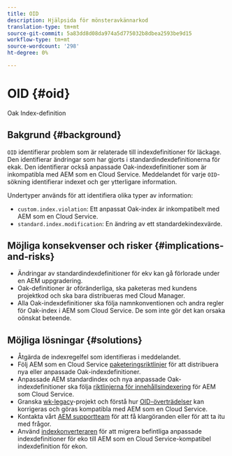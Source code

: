 ```yaml
---
title: OID
description: Hjälpsida för mönsteravkännarkod
translation-type: tm+mt
source-git-commit: 5a83dd8d08da974a5d775032b8dbea2593be9d15
workflow-type: tm+mt
source-wordcount: '298'
ht-degree: 0%

---
```



# OID {#oid}

Oak Index-definition

## Bakgrund {#background}

`OID` identifierar problem som är relaterade till indexdefinitioner för läckage. Den identifierar ändringar som har gjorts i standardindexdefinitionerna för ekak. Den identifierar också anpassade Oak-indexdefinitioner som är inkompatibla med AEM som en Cloud Service. Meddelandet för varje `OID`-sökning identifierar indexet och ger ytterligare information.

Undertyper används för att identifiera olika typer av information:

* `custom.index.violation`: Ett anpassat Oak-index är inkompatibelt med AEM som en Cloud Service.
* `standard.index.modification`: En ändring av ett standardekindexvärde.

## Möjliga konsekvenser och risker {#implications-and-risks}

* Ändringar av standardindexdefinitioner för ekv kan gå förlorade under en AEM uppgradering.
* Oak-definitioner är oföränderliga, ska paketeras med kundens projektkod och ska bara distribueras med Cloud Manager.
* Alla Oak-indexdefinitioner ska följa namnkonventionen och andra regler för Oak-index i AEM som Cloud Service. De som inte gör det kan orsaka oönskat beteende.

## Möjliga lösningar {#solutions}

* Åtgärda de indexregelfel som identifieras i meddelandet.
* Följ AEM som en Cloud Service [paketeringsriktlinjer](https://experienceleague.adobe.com/docs/experience-manager-cloud-service/implementing/developing/aem-project-content-package-structure.html) för att distribuera nya eller anpassade Oak-indexdefinitioner.
* Anpassade AEM standardindex och nya anpassade Oak-indexdefinitioner ska följa [riktlinjerna för innehållsindexering](https://experienceleague.adobe.com/docs/experience-manager-cloud-service/operations/indexing.html#preparing-the-new-index-definition) för AEM som Cloud Service.
* Granska [wk-legacy](https://github.com/adobe/aem-guides-wknd-legacy/tree/code/oid)-projekt och förstå hur [OID-överträdelser](https://github.com/adobe/aem-guides-wknd-legacy/compare/main...code/oid) kan korrigeras och göras kompatibla med AEM som en Cloud Service.
* Kontakta vårt [AEM supportteam](https://helpx.adobe.com/enterprise/using/support-for-experience-cloud.html) för att få klargöranden eller för att ta itu med frågor.
* Använd [indexkonverteraren](https://experienceleague.adobe.com/docs/experience-manager-cloud-service/moving/refactoring-tools/index-converter.html#refactoring-tools) för att migrera befintliga anpassade indexdefinitioner för eko till AEM som en Cloud Service-kompatibel indexdefinition för ekon.
